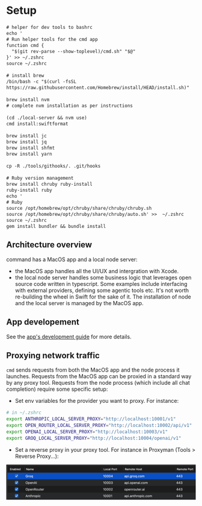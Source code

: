 # Setup

```
# helper for dev tools to bashrc
echo '
# Run helper tools for the cmd app
function cmd {
  "$(git rev-parse --show-toplevel)/cmd.sh" "$@"
}' >> ~/.zshrc
source ~/.zshrc

# install brew
/bin/bash -c "$(curl -fsSL https://raw.githubusercontent.com/Homebrew/install/HEAD/install.sh)"

brew install nvm
# complete nvm installation as per instructions

(cd ./local-server && nvm use)
cmd install:swiftformat

brew install jc
brew install jq
brew install shfmt
brew install yarn

cp -R ./tools/githooks/. .git/hooks

# Ruby version management
brew install chruby ruby-install
ruby-install ruby
echo '
# Ruby
source /opt/homebrew/opt/chruby/share/chruby/chruby.sh
source /opt/homebrew/opt/chruby/share/chruby/auto.sh' >>  ~/.zshrc
source ~/.zshrc
gem install bundler && bundle install
```

## Architecture overview
command has a MacOS app and a local node server:
- the MacOS app handles all the UI/UX and intergration with Xcode.
- the local node server handles some business logic that leverages open source code written in typescript. Some examples include interfacing with external providers, defining some agentic tools etc. It's not worth re-building the wheel in Swift for the sake of it. The installation of node and the local server is managed by the MacOS app.

## App developement
See the [app's development guide](./app/contributing.md) for more details.

## Proxying network traffic
`cmd` sends requests from both the MacOS app and the node process it launches. Requests from the MacOS app can be proxied in a standard way by any proxy tool. Requests from the node process (which include all chat completion) require some specific setup:
- Set env variables for the provider you want to proxy. For instance:
```bash
# in ~/.zshrc
export ANTHROPIC_LOCAL_SERVER_PROXY="http://localhost:10001/v1"
export OPEN_ROUTER_LOCAL_SERVER_PROXY="http://localhost:10002/api/v1"
export OPENAI_LOCAL_SERVER_PROXY="http://localhost:10003/v1"
export GROQ_LOCAL_SERVER_PROXY="http://localhost:10004/openai/v1"
```
- Set a reverse proxy in your proxy tool. For instance in Proxyman (Tools > Reverse Proxy...):
<img height="width: 100%" src="./docs/images/proxy-setup.png"/>

